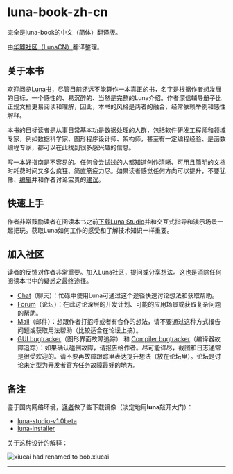 # luna-book-zh-cn
完全是luna-book的中文（简体）翻译版。

由[华麓社区（LunaCN）][c]翻译整理。

## 关于本书
欢迎阅览[Luna书][0]，尽管目前还远不能算作一本真正的书，名字是根据作者想发展的目标，一个感性的、易沉醉的、当然是完整的Luna介绍。作者深信辅导册子比正规文档更易阅读和理解，因此，本书的风格是两者的融合，经常依赖举例和感性解释。

本书的目标读者是从事日常基本功是数据处理的人群，包括软件研发工程师和领域专家，例如数据科学家、图形程序设计师、架构师，甚至有一定编程经验、是函数编程专家，都可以在此找到很多感兴趣的信息。

写一本好指南是不容易的。任何曾尝试过的人都知道创作清晰、可用且简明的文档时耗费时间又多么疯狂、简直筋疲力尽。如果读者感觉任何方向可以提升，不要犹豫、[编辑][1]并和作者讨论宝贵的[建议][2]。

## 快速上手
作者非常鼓励读者在阅读本书之前[下载Luna Studio][3]并和交互式指导和演示场景一起把玩。获取Luna如何工作的感受和了解技术知识一样重要。

## 加入社区
读者的反馈对作者非常重要。加入Luna社区，提问或分享想法。这也是消除任何阅读本书中的疑惑之最终途径。

- [Chat][4]（聊天）：忙碌中使用Luna可通过这个途径快速讨论想法和获取帮助。
- [Forum][2]（论坛）：在此讨论深层的开发计划、可能的应用场景或获取复杂问题的帮助。
- [Mail][5]（邮件）：想跟作者打招呼或者有合作的想法，请不要通过这种方式报告问题或获取用法帮助（比较适合在论坛上搞）。
- [GUI bugtracker][6]（图形界面故障追踪） 和 [Compiler bugtracker][7]（编译器故障追踪）：如果确认碰倒故障，请报告给作者。尽可能详尽，截图和日志通常是很受欢迎的。请不要再故障跟踪里表达提升想法（放在论坛里）。论坛是讨论未定型为开发者官方任务故障最好的地方。

## 备注
鉴于国内网络环境，[译者][8]做了些下载镜像（淡定地用**luna**敲开大门）：

- [luna-studio-v1.0beta][9]
- [luna-installer][a]

关于这种设计的解释：

![][b]

---
[0]:https://luna-lang.gitbooks.io/docs/content/
[1]:https://github.com/luna/luna-book/
[2]:https://discuss.luna-lang.org/
[3]:http://luna-lang.org/
[4]:http://chat.luna-lang.org/
[5]:mailto:contact@luna-lang.org
[6]:https://github.com/luna/luna-studio/issues
[7]:https://github.com/luna/luna/issues
[8]:http://nagexiucai.com/
[9]:https://share.weiyun.com/bf78f65211ea424b739a4a96d3c1f66b
[a]:https://share.weiyun.com/67c88f4b8f6c950d773b38d39d9a9f91
[b]:./images/too-big-while-installing.png "xiucai had renamed to bob.xiucai"
[c]:http://luna-lang.cn/